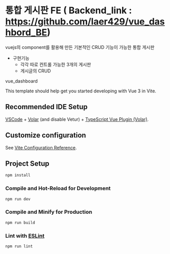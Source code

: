 # 통합 게시판 FE ( Backend_link :  https://github.com/laer429/vue_dashbord_BE)
vuejs의 component를 활용해 만든 기본적인 CRUD 기능이 가능한 통합 게시판

- 구현기능
    - 각각 따로 컨트롤 가능한 3개의 게시판
    - 게시글의 CRUD 


vue_dashboard

This template should help get you started developing with Vue 3 in Vite.

## Recommended IDE Setup

[VSCode](https://code.visualstudio.com/) + [Volar](https://marketplace.visualstudio.com/items?itemName=Vue.volar) (and disable Vetur) + [TypeScript Vue Plugin (Volar)](https://marketplace.visualstudio.com/items?itemName=Vue.vscode-typescript-vue-plugin).

## Customize configuration

See [Vite Configuration Reference](https://vitejs.dev/config/).

## Project Setup

```sh
npm install
```

### Compile and Hot-Reload for Development

```sh
npm run dev
```

### Compile and Minify for Production

```sh
npm run build
```

### Lint with [ESLint](https://eslint.org/)

```sh
npm run lint
```
